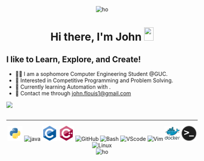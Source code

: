 <p align="center">
<img alt="ho" src="https://media3.giphy.com/media/jdPMeyv9rn0hZHh8n9/giphy.gif?cid=790b7611e2a7eaabe4f3a4e0dc45e8b4e6f47819b864116b&rid=giphy.gif&ct=s" width="250">
</p>


<h1 align="center">Hi there, I'm John <img src="https://media.giphy.com/media/hvRJCLFzcasrR4ia7z/giphy.gif" width="25px" height="35px"></h1>

## I like to Learn, Explore, and Create!
- 👨‍💻 I am a sophomore Computer Engineering Student @GUC.
- 🏅 Interested in Competitive Programming and Problem Solving.
- 🐍 Currently learning Automation with 
.
- 📨 Contact me through john.flouis1@gmail.com



[<img align="left"  width="150px" src="https://img.shields.io/badge/LinkedIn-0077B5?style=for-the-badge&logo=linkedin&logoColor=white" />][linkedin]
  
  
[linkedin]: https://www.linkedin.com/in/john-f-4519231a1/

 <br><br> 
 
 ---
 
<p align="center">

<img alt="Python3" width="40px" src="https://raw.githubusercontent.com/github/explore/80688e429a7d4ef2fca1e82350fe8e3517d3494d/topics/python/python.png" />

<img alt="java" width="40px" src="https://img.icons8.com/color/48/000000/java-coffee-cup-logo.png" />

<img alt="C" width="40px" src="https://raw.githubusercontent.com/devicons/devicon/master/icons/c/c-original.svg" />

<img alt="Cpp" width="40px" src="https://raw.githubusercontent.com/devicons/devicon/master/icons/cplusplus/cplusplus-original.svg" />

<img alt="GitHub" width="40px" src="https://img.icons8.com/fluent/50/000000/github.png" />

<img alt="Bash" width="40px" src="https://www.vectorlogo.zone/logos/gnu_bash/gnu_bash-icon.svg" />

<img alt="VScode" width="40px" src="https://img.icons8.com/fluent/48/000000/visual-studio-code-2019.png" />

<img alt="Vim" width="40px" src="http://www.sromero.org/wiki/_media/linux/aplicaciones/vimman/vim-editor_logo.png" />

<img alt="docker" width="40px" src="https://raw.githubusercontent.com/devicons/devicon/master/icons/docker/docker-original-wordmark.svg" />

<img alt="Terminal" width="40px" src="https://raw.githubusercontent.com/github/explore/80688e429a7d4ef2fca1e82350fe8e3517d3494d/topics/terminal/terminal.png" />

<img alt="Linux" width="40px" src="https://cdn.pixabay.com/photo/2017/01/31/16/57/linux-2025536_960_720.png" />

<br>

<img alt="ho" src="https://media3.giphy.com/media/PgLLtnqHts1woXeKpy/giphy.gif?cid=790b7611af45c6793e1a4899317cd66d263a804bcda9e4b8&rid=giphy.gif&ct=s" width="200">

</p>
